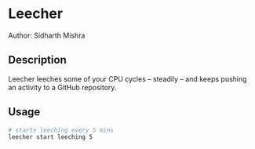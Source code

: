 # Leecher

Author: Sidharth Mishra

## Description

Leecher leeches some of your CPU cycles – steadily – and keeps pushing an activity to a GitHub repository.

## Usage

```bash
# starts leeching every 5 mins
leecher start leeching 5
```